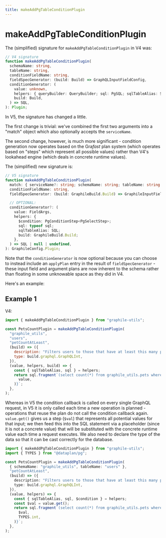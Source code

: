 ```yaml
---
title: makeAddPgTableConditionPlugin
---
```


# makeAddPgTableConditionPlugin

The (simplified) signature for `makeAddPgTableConditionPlugin` in V4 was:

```ts
// V4 signature
function makeAddPgTableConditionPlugin(
  schemaName: string,
  tableName: string,
  conditionFieldName: string,
  fieldSpecGenerator: (build: Build) => GraphQLInputFieldConfig,
  conditionGenerator: (
    value: unknown,
    helpers: { queryBuilder: QueryBuilder; sql: PgSQL; sqlTableAlias: SQL },
    build: Build,
  ) => SQL,
): Plugin;
```

In V5, the signature has changed a little.

The first change is trivial: we've combined the first two arguments into a
"match" object which also optionally accepts the `serviceName`.

The second change, however, is much more significant - condition generation now
operates based on the Gra*fast* plan system (which operates based on "steps"
which represent all possible values) rather than V4's lookahead engine (which
deals in concrete runtime values).

The (simplified) new signature is:

```ts
// V5 signature
function makeAddPgTableConditionPlugin(
  match: { serviceName?: string; schemaName: string; tableName: string },
  conditionFieldName: string,
  fieldSpecGenerator: (build: GraphileBuild.Build) => GraphileInputFieldConfig,

  // OPTIONAL:
  conditionGenerator?: (
    value: FieldArgs,
    helpers: {
      $condition: PgConditionStep<PgSelectStep>;
      sql: typeof sql;
      sqlTableAlias: SQL;
      build: GraphileBuild.Build;
    },
  ) => SQL | null | undefined,
): GraphileConfig.Plugin;
```

Note that the `conditionGenerator` is now optional because you can choose to
instead include an `applyPlan` entry in the result of `fieldSpecGenerator` -
these input field and argument plans are now inherent to the schema rather than
floating in some unknowable space as they did in V4.

Here's an example:

## Example 1

V4:

```js
import { makeAddPgTableConditionPlugin } from "graphile-utils";

const PetsCountPlugin = makeAddPgTableConditionPlugin(
  "graphile_utils",
  "users",
  "petCountAtLeast",
  (build) => ({
    description: "Filters users to those that have at least this many pets",
    type: build.graphql.GraphQLInt,
  }),
  (value, helpers, build) => {
    const { sqlTableAlias, sql } = helpers;
    return sql.fragment`(select count(*) from graphile_utils.pets where pets.user_id = ${sqlTableAlias}.id) >= ${sql.value(
      value,
    )}`;
  },
);
```

Whereas in V5 the condition callback is called on every single GraphQL request,
in V5 it is only called each time a new operation is planned - operations that
reuse the plan do not call the condition callback again. `value.get()` gives us
a step (`$val`) that represents all potential values for that input; we then
feed this into the SQL statement via a placeholder (since it is not a concrete
value) that will be substituted with the concrete runtime value each time a
request executes. We also need to declare the type of the data so that it can
be cast correctly for the database.

```ts
import { makeAddPgTableConditionPlugin } from "graphile-utils";
import { TYPES } from "@dataplan/pg";

const PetsCountPlugin = makeAddPgTableConditionPlugin(
  { schemaName: "graphile_utils", tableName: "users" },
  "petCountAtLeast",
  (build) => ({
    description: "Filters users to those that have at least this many pets",
    type: build.graphql.GraphQLInt,
  }),
  (value, helpers) => {
    const { sqlTableAlias, sql, $condition } = helpers;
    const $val = value.get();
    return sql.fragment`(select count(*) from graphile_utils.pets where pets.user_id = ${sqlTableAlias}.id) >= ${$condition.placeholder(
      $val,
      TYPES.int,
    )}`;
  },
);
```
